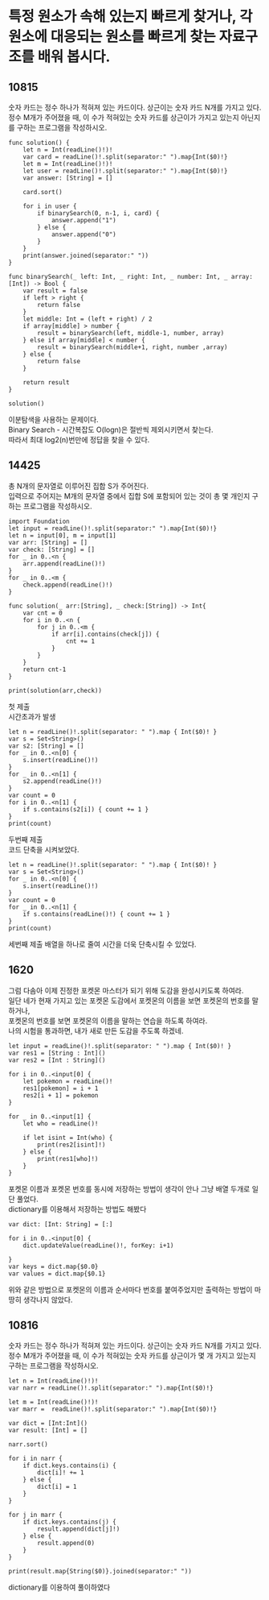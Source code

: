 # 특정 원소가 속해 있는지 빠르게 찾거나, 각 원소에 대응되는 원소를 빠르게 찾는 자료구조를 배워 봅시다.
## 10815
숫자 카드는 정수 하나가 적혀져 있는 카드이다. 상근이는 숫자 카드 N개를 가지고 있다.   
정수 M개가 주어졌을 때, 이 수가 적혀있는 숫자 카드를 상근이가 가지고 있는지 아닌지를 구하는 프로그램을 작성하시오.
```
func solution() {
	let n = Int(readLine()!)!
	var card = readLine()!.split(separator:" ").map{Int($0)!}
	let m = Int(readLine()!)!
	let user = readLine()!.split(separator:" ").map{Int($0)!}
	var answer: [String] = []
	
	card.sort()
	
	for i in user {
		if binarySearch(0, n-1, i, card) {
			answer.append("1")
		} else {
			answer.append("0")
		}
	}
	print(answer.joined(separator:" "))
}

func binarySearch(_ left: Int, _ right: Int, _ number: Int, _ array:[Int]) -> Bool {
	var result = false
	if left > right {
		return false
	}
	let middle: Int = (left + right) / 2
	if array[middle] > number {
		result = binarySearch(left, middle-1, number, array)
	} else if array[middle] < number {
		result = binarySearch(middle+1, right, number ,array)
	} else {
		return false
	}
	
	return result
}

solution()

```
이분탐색을 사용하는 문제이다.   
Binary Search - 시간복잡도 O(logn)은 절반씩 제외시키면서 찾는다.   
따라서 최대 log2(n)번만에 정답을 찾을 수 있다.   

## 14425
총 N개의 문자열로 이루어진 집합 S가 주어진다.   
입력으로 주어지는 M개의 문자열 중에서 집합 S에 포함되어 있는 것이 총 몇 개인지 구하는 프로그램을 작성하시오.   
```
import Foundation
let input = readLine()!.split(separator:" ").map{Int($0)!}
let n = input[0], m = input[1]
var arr: [String] = []
var check: [String] = []
for _ in 0..<n {
	arr.append(readLine()!)
}
for _ in 0..<m {
	check.append(readLine()!)
}

func solution(_ arr:[String], _ check:[String]) -> Int{
	var cnt = 0
	for i in 0..<n {
		for j in 0..<m {
			if arr[i].contains(check[j]) {
				cnt += 1
			}
		}
	}
	return cnt-1
}

print(solution(arr,check))
```
첫 제출   
시간초과가 발생   
```
let n = readLine()!.split(separator: " ").map { Int($0)! }
var s = Set<String>()
var s2: [String] = []
for _ in 0..<n[0] {
    s.insert(readLine()!)
}
for _ in 0..<n[1] {
	s2.append(readLine()!)
}
var count = 0
for i in 0..<n[1] {
    if s.contains(s2[i]) { count += 1 }
}
print(count)
```
두번째 제출   
코드 단축을 시켜보았다.
```
let n = readLine()!.split(separator: " ").map { Int($0)! }
var s = Set<String>()
for _ in 0..<n[0] {
    s.insert(readLine()!)
}
var count = 0
for _ in 0..<n[1] {
    if s.contains(readLine()!) { count += 1 }
}
print(count)
```
세번째 제출
배열을 하나로 줄여 시간을 더욱 단축시킬 수 있었다.   

## 1620
그럼 다솜아 이제 진정한 포켓몬 마스터가 되기 위해 도감을 완성시키도록 하여라.   
일단 네가 현재 가지고 있는 포켓몬 도감에서 포켓몬의 이름을 보면 포켓몬의 번호를 말하거나,   
포켓몬의 번호를 보면 포켓몬의 이름을 말하는 연습을 하도록 하여라.   
나의 시험을 통과하면, 내가 새로 만든 도감을 주도록 하겠네.
```
let input = readLine()!.split(separator: " ").map { Int($0)! }
var res1 = [String : Int]()
var res2 = [Int : String]()

for i in 0..<input[0] {
    let pokemon = readLine()!
    res1[pokemon] = i + 1
    res2[i + 1] = pokemon
}

for _ in 0..<input[1] {
    let who = readLine()!
    
    if let isint = Int(who) {
        print(res2[isint]!)
    } else {
        print(res1[who]!)
    }
}
```
포켓몬 이름과 포켓몬 번호를 동시에 저장하는 방법이 생각이 안나 그냥 배열 두개로 일단 풀었다.   
dictionary를 이용해서 저장하는 방법도 해봤다
```
var dict: [Int: String] = [:]

for i in 0..<input[0] {
	dict.updateValue(readLine()!, forKey: i+1)

}
var keys = dict.map{$0.0}
var values = dict.map{$0.1}
```
위와 같은 방법으로 포켓몬의 이름과 순서마다 번호를 붙여주었지만 출력하는 방법이 마땅히 생각나지 않았다.   
## 10816
숫자 카드는 정수 하나가 적혀져 있는 카드이다. 상근이는 숫자 카드 N개를 가지고 있다.   
정수 M개가 주어졌을 때, 이 수가 적혀있는 숫자 카드를 상근이가 몇 개 가지고 있는지 구하는 프로그램을 작성하시오.   
```
let n = Int(readLine()!)!
var narr = readLine()!.split(separator:" ").map{Int($0)!}

let m = Int(readLine()!)!
var marr =  readLine()!.split(separator:" ").map{Int($0)!}

var dict = [Int:Int]()
var result: [Int] = []

narr.sort()

for i in narr {
	if dict.keys.contains(i) {
		dict[i]! += 1
	} else {
		dict[i] = 1
	}
}

for j in marr {
	if dict.keys.contains(j) {
		result.append(dict[j]!)
	} else {
		result.append(0)
	}
}

print(result.map{String($0)}.joined(separator:" "))
```
dictionary를 이용하여 풀이하였다   
